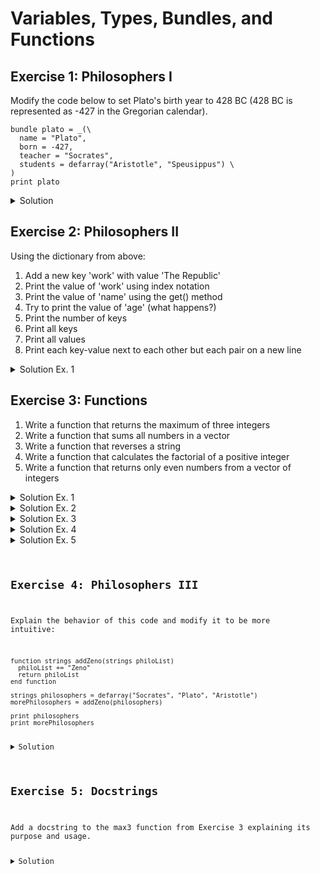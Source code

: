 # Variables, Types, Bundles, and Functions

## Exercise 1: Philosophers I
Modify the code below to set Plato's birth year to 428 BC (428 BC is represented as -427 in the Gregorian calendar).

```hansl
bundle plato = _(\
  name = "Plato",
  born = -427,
  teacher = "Socrates",
  students = defarray("Aristotle", "Speusippus") \
)
print plato
```

<details>
<summary>Solution</summary>
<pre><code class="language-hansl"># philosophers.inp
plato["born"] = -428  # Set birth year to 428 BC
# Alternatively, you can use the following line:
# plato.born = -428   # using the dot-accessor
print plato
</code></pre>
</details>

## Exercise 2: Philosophers II
Using the dictionary from above:

1. Add a new key 'work' with value 'The Republic'
2. Print the value of 'work' using index notation
3. Print the value of 'name' using the get() method
4. Try to print the value of 'age' (what happens?)
5. Print the number of keys
6. Print all keys
7. Print all values
8. Print each key-value next to each other but each pair on a new line


<details>
<summary>Solution Ex. 1</summary>
<pre><code class="language-hansl"># philosopher.inp
# 1. Add new element
string plato["work"] = "The Republic"
</code></pre>
<pre><code class="language-hansl"># 2. Print value using index notation
printf "Work: %s\n", plato["work"]
</code></pre>
<pre><code class="language-hansl"># 3. Print name using get()
printf "Name: %s\n", plato.get("name")
</code></pre>
<pre><code class="language-hansl"># 4. Try to print age (returns NA)
printf "Age: %s\n", plato.get("age")
</code></pre>
<pre><code class="language-hansl"># 5. Number of keys
printf "Number of keys: %d\n", nelem(plato)
</code></pre>
<pre><code class="language-hansl"># 6. All keys
strings keys = getkeys(plato)
print "Keys: ", flatten(keys)
</code></pre>
<pre><code class="language-hansl"># 7. All values
print "Values: "
loop foreach i plato
    print plato["$i"]
endloop
</code></pre>
<pre><code class="language-hansl"># 8. Key-value pairs
loop foreach i plato
    printf "%s = ", "$i"
    print plato["$i"]
endloop
</code></pre>
</details>

## Exercise 3: Functions
1. Write a function that returns the maximum of three integers
2. Write a function that sums all numbers in a vector
3. Write a function that reverses a string
4. Write a function that calculates the factorial of a positive integer
5. Write a function that returns only even numbers from a vector of integers
<!-- 6. (Optional) Write a function that checks if a string is a palindrome
7. (Optional) Write a function that returns the nth row of Pascal's triangle
8. (Optional) Write a function that sorts hyphen-separated words alphabetically -->

<details>
<summary>Solution Ex. 1</summary>
<pre><code class="language-hansl"># get_maximum.inp
# 1. Maximum of three numbers
function scalar max3(int a, int b, int c)
    if a > b
        scalar m = a
    else
        scalar m = b
    endif
    if m < c
        scalar m = c
    endif
   return m
end function
print max3(2,3,1)
</code></pre>
</details>

<details>
<summary>Solution Ex. 2</summary>
<pre><code class="language-hansl"># vector_sum.inp
# 2. Sum of vector
function scalar sum_vector(matrix x)
    x = vec(x)
    scalar result = 0
    loop i=1..nelem(x)
        result += x[i]
    endloop
    return result
end function
print sum_vector({1, 2, 3})
</code></pre>
</details>

<details>
<summary>Solution Ex. 3</summary>
<pre><code class="language-hansl"># reverse_string.inp
# 3. Reverse string
function string reverse_str(string s)
    string rev = empty
    loop i=nelem(s)..1 --decr
        rev ~= s[i]
    endloop
    return rev
end function
</code></pre>
<pre><code class="language-hansl"># Test the function
string s = "AB C"
s_reversed = reverse_str(s)
print s_reversed
</code></pre>
</details>

<details>
<summary>Solution Ex. 4</summary>
<pre><code class="language-hansl"># factorial.inp
function scalar factorial(int n[1::])  # minimum value is 1
    scalar result = 1
    loop for (i=2; i<=n; i++)
        result *= i
    endloop
    return result
end function
</code></pre>
<pre><code class="language-hansl"># Test the function
scalar n = 5
scalar expected = 120
scalar fact = factorial(n)
printf "%d! = %g\n", n, fact
# Check result
assert(fact == expected)
</code></pre>
</details>

<details>
<summary>Solution Ex. 5</summary>
<pre><code class="language-hansl"># evens_only.inp
function matrix evens_only(matrix x)
    matrix evens = {}
    loop i=1..nelem(x)
        if x[i] % 2 == 0
            evens |= x[i]
        endif
    endloop
    return evens
end function
</code></pre>
<pre><code class="language-hansl"># Test the function
matrix m = {1,2,3,4}
printf "Evens in {1,2,3,4}:\n%d", evens_only(m)
```
</details>

## Exercise 4: Philosophers III
Explain the behavior of this code and modify it to be more intuitive:

```hansl
function strings addZeno(strings philoList)
  philoList += "Zeno"
  return philoList
end function

strings philosophers = defarray("Socrates", "Plato", "Aristotle")
morePhilosophers = addZeno(philosophers)

print philosophers
print morePhilosophers
```

<details>
<summary>Solution</summary>
The behavior may be counter-intuitive tp Python users. In gretl/ hansl, unlike Python, string arrays do not suffer from aliasing, but the function modifies the input array directly. We can make it more clear:

<pre><code class="language-hansl">function list addZeno(const list philoList)
  list newList = philoList  # Make a copy
  newList += "Zeno"
  return newList
end function

philosophers = ["Socrates", "Plato", "Aristotle"]
morePhilosophers = addZeno(philosophers)

print philosophers  # Now unchanged
print morePhilosophers
</code></pre>
</details>

## Exercise 5: Docstrings
Add a docstring to the max3 function from Exercise 3 explaining its purpose and usage.

<details>
<summary>Solution</summary>

<pre><code class="language-hansl">function scalar max3(scalar a, scalar b, scalar c)
/*
    Returns the maximum of three scalar values
       Parameters:
      a, b, c: Numeric values to compare
       Returns:
      The largest of the three input values
 */
    scalar m = a > b ? a : b
    return m > c ? m : c
end function
</code></pre>
</details>
